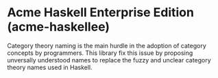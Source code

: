 # Acme Haskell Enterprise Edition (acme-haskellee)

Category theory naming is the main hurdle in the adoption of category
concepts by programmers.
This library fix this issue by proposing unversally understood names to
replace the fuzzy and unclear category theory names used in Haskell.
